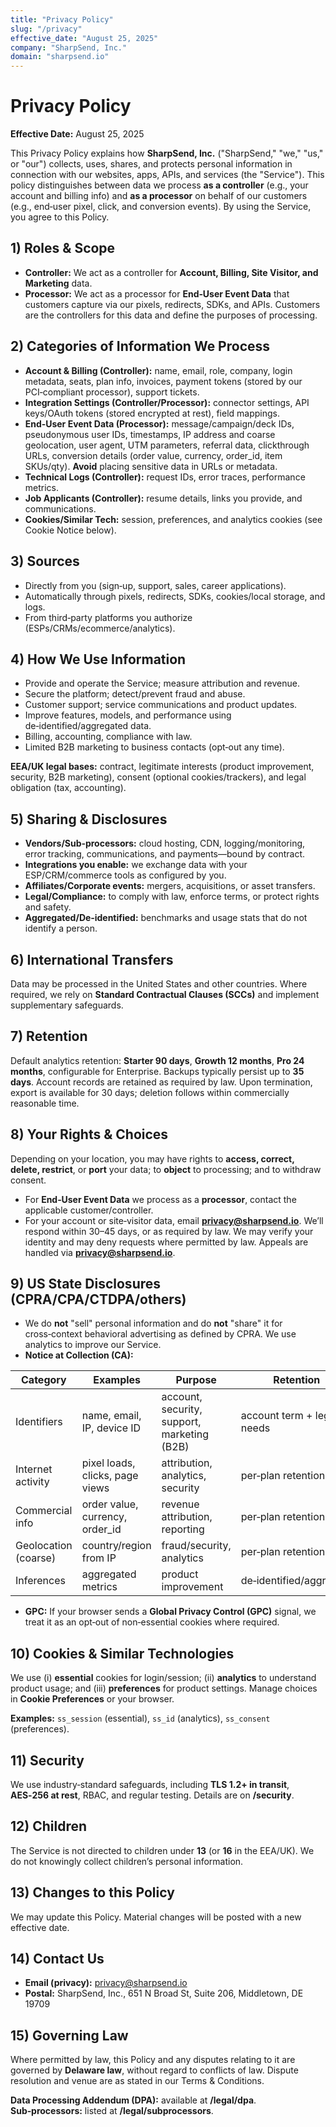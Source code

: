 ```yaml
---
title: "Privacy Policy"
slug: "/privacy"
effective_date: "August 25, 2025"
company: "SharpSend, Inc."
domain: "sharpsend.io"
---
```


# Privacy Policy

**Effective Date:** August 25, 2025

This Privacy Policy explains how **SharpSend, Inc.** ("SharpSend," "we," "us," or "our") collects, uses, shares, and protects personal information in connection with our websites, apps, APIs, and services (the "Service"). This policy distinguishes between data we process **as a controller** (e.g., your account and billing info) and **as a processor** on behalf of our customers (e.g., end‑user pixel, click, and conversion events). By using the Service, you agree to this Policy.

## 1) Roles & Scope
- **Controller:** We act as a controller for **Account, Billing, Site Visitor, and Marketing** data.
- **Processor:** We act as a processor for **End‑User Event Data** that customers capture via our pixels, redirects, SDKs, and APIs. Customers are the controllers for this data and define the purposes of processing.

## 2) Categories of Information We Process
- **Account & Billing (Controller):** name, email, role, company, login metadata, seats, plan info, invoices, payment tokens (stored by our PCI‑compliant processor), support tickets.
- **Integration Settings (Controller/Processor):** connector settings, API keys/OAuth tokens (stored encrypted at rest), field mappings.
- **End‑User Event Data (Processor):** message/campaign/deck IDs, pseudonymous user IDs, timestamps, IP address and coarse geolocation, user agent, UTM parameters, referral data, clickthrough URLs, conversion details (order value, currency, order_id, item SKUs/qty). **Avoid** placing sensitive data in URLs or metadata.
- **Technical Logs (Controller):** request IDs, error traces, performance metrics.
- **Job Applicants (Controller):** resume details, links you provide, and communications.
- **Cookies/Similar Tech:** session, preferences, and analytics cookies (see Cookie Notice below).

## 3) Sources
- Directly from you (sign‑up, support, sales, career applications).
- Automatically through pixels, redirects, SDKs, cookies/local storage, and logs.
- From third‑party platforms you authorize (ESPs/CRMs/ecommerce/analytics).

## 4) How We Use Information
- Provide and operate the Service; measure attribution and revenue.
- Secure the platform; detect/prevent fraud and abuse.
- Customer support; service communications and product updates.
- Improve features, models, and performance using de‑identified/aggregated data.
- Billing, accounting, compliance with law.
- Limited B2B marketing to business contacts (opt‑out any time).

**EEA/UK legal bases:** contract, legitimate interests (product improvement, security, B2B marketing), consent (optional cookies/trackers), and legal obligation (tax, accounting).

## 5) Sharing & Disclosures
- **Vendors/Sub‑processors:** cloud hosting, CDN, logging/monitoring, error tracking, communications, and payments—bound by contract.
- **Integrations you enable:** we exchange data with your ESP/CRM/commerce tools as configured by you.
- **Affiliates/Corporate events:** mergers, acquisitions, or asset transfers.
- **Legal/Compliance:** to comply with law, enforce terms, or protect rights and safety.
- **Aggregated/De‑identified:** benchmarks and usage stats that do not identify a person.

## 6) International Transfers
Data may be processed in the United States and other countries. Where required, we rely on **Standard Contractual Clauses (SCCs)** and implement supplementary safeguards.

## 7) Retention
Default analytics retention: **Starter 90 days**, **Growth 12 months**, **Pro 24 months**, configurable for Enterprise. Backups typically persist up to **35 days**. Account records are retained as required by law. Upon termination, export is available for 30 days; deletion follows within commercially reasonable time.

## 8) Your Rights & Choices
Depending on your location, you may have rights to **access, correct, delete, restrict**, or **port** your data; to **object** to processing; and to withdraw consent. 
- For **End‑User Event Data** we process as a **processor**, contact the applicable customer/controller.
- For your account or site‑visitor data, email **privacy@sharpsend.io**. We’ll respond within 30–45 days, or as required by law. We may verify your identity and may deny requests where permitted by law. Appeals are handled via **privacy@sharpsend.io**.

## 9) US State Disclosures (CPRA/CPA/CTDPA/others)
- We do **not** "sell" personal information and do **not** "share" it for cross‑context behavioral advertising as defined by CPRA. We use analytics to improve our Service.
- **Notice at Collection (CA):**

| Category | Examples | Purpose | Retention |
|---|---|---|---|
| Identifiers | name, email, IP, device ID | account, security, support, marketing (B2B) | account term + legal needs |
| Internet activity | pixel loads, clicks, page views | attribution, analytics, security | per‑plan retention |
| Commercial info | order value, currency, order_id | revenue attribution, reporting | per‑plan retention |
| Geolocation (coarse) | country/region from IP | fraud/security, analytics | per‑plan retention |
| Inferences | aggregated metrics | product improvement | de‑identified/aggregate |

- **GPC:** If your browser sends a **Global Privacy Control (GPC)** signal, we treat it as an opt‑out of non‑essential cookies where required.

## 10) Cookies & Similar Technologies
We use (i) **essential** cookies for login/session; (ii) **analytics** to understand product usage; and (iii) **preferences** for product settings. Manage choices in **Cookie Preferences** or your browser.

**Examples:** `ss_session` (essential), `ss_id` (analytics), `ss_consent` (preferences).

## 11) Security
We use industry‑standard safeguards, including **TLS 1.2+ in transit**, **AES‑256 at rest**, RBAC, and regular testing. Details are on **/security**.

## 12) Children
The Service is not directed to children under **13** (or **16** in the EEA/UK). We do not knowingly collect children’s personal information.

## 13) Changes to this Policy
We may update this Policy. Material changes will be posted with a new effective date.

## 14) Contact Us
- **Email (privacy):** privacy@sharpsend.io  
- **Postal:** SharpSend, Inc., 651 N Broad St, Suite 206, Middletown, DE 19709

## 15) Governing Law
Where permitted by law, this Policy and any disputes relating to it are governed by **Delaware law**, without regard to conflicts of law. Dispute resolution and venue are as stated in our Terms & Conditions.

**Data Processing Addendum (DPA):** available at **/legal/dpa**.  
**Sub‑processors:** listed at **/legal/subprocessors**.
